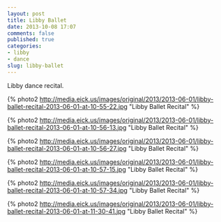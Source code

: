 ```yaml
---
layout: post
title: Libby Ballet
date: 2013-10-08 17:07
comments: false
published: true
categories:
- libby
- dance
slug: libby-ballet
---
```

Libby dance recital.

{% photo2 http://media.eick.us/images/original/2013/2013-06-01/libby-ballet-recital-2013-06-01-at-10-55-22.jpg "Libby Ballet Recital" %}

{% photo2 http://media.eick.us/images/original/2013/2013-06-01/libby-ballet-recital-2013-06-01-at-10-56-13.jpg "Libby Ballet Recital" %}

{% photo2 http://media.eick.us/images/original/2013/2013-06-01/libby-ballet-recital-2013-06-01-at-10-56-27.jpg "Libby Ballet Recital" %}

{% photo2 http://media.eick.us/images/original/2013/2013-06-01/libby-ballet-recital-2013-06-01-at-10-57-15.jpg "Libby Ballet Recital" %}

{% photo2 http://media.eick.us/images/original/2013/2013-06-01/libby-ballet-recital-2013-06-01-at-10-57-34.jpg "Libby Ballet Recital" %}

{% photo2 http://media.eick.us/images/original/2013/2013-06-01/libby-ballet-recital-2013-06-01-at-11-30-41.jpg "Libby Ballet Recital" %}
